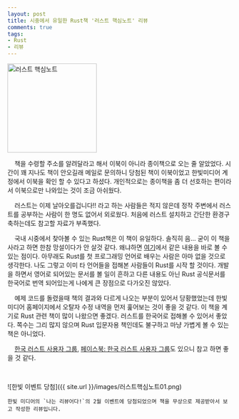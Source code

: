 ```yaml
---
layout: post
title: 시중에서 유일한 Rust책 '러스트 핵심노트' 리뷰
comments: true
tags:
- Rust
- 리뷰
---
```


<img src="/images/러스트핵심노트_표지.jpg" alt="러스트 핵심노트" style="width: 200px; margin-left: auto; margin-right: auto; "/>

&nbsp;&nbsp;&nbsp; 책을 수령할 주소를 알려달라고 해서 이북이 아니라 종이책으로 오는 줄 알았었다. 시간이 꽤 지나도 책이 안오길래 메일로 문의하니 당첨된 책이 이북이었고 한빛미디어 계정에서 이북을 확인 할 수 있다고 하셨다. 개인적으로는 종이책을 좀 더 선호하는 편이라서 이북으로만 나와있는 것이 조금 아쉬웠다.   

&nbsp;&nbsp;&nbsp; 러스트는 이제 날아오를겁니다!! 라고 하는 사람들은 적지 않은데 정작 주변에서 러스트를 공부하는 사람이 한 명도 없어서 외로웠다. 처음에 러스트 설치하고 간단한 환경구축하는데도 참고할 자료가 부족했다.

&nbsp;&nbsp;&nbsp; 국내 시중에서 찾아볼 수 있는 Rust책은 이 책이 유일하다. 솔직히 음... 굳이 이 책을 사라고 하면 한참 망설이다가 안 살것 같다. 왜냐하면 [여기](https://doc.rust-lang.org/book/)에서 같은 내용을 바로 볼 수 있는 점이다. 아무래도 Rust를 첫 프로그래밍 언어로 배우는 사람은 아마 없을 것으로 생각한다. 나도 그렇고 이미 타 언어들을 접해본 사람들이 Rust를 시작 할 것이다. 개발을 하면서 영어로 되어있는 문서를 볼 일이 흔하고 다른 내용도 아닌 Rust 공식문서를 한국어로 번역 되어있는게 나에게 큰 장점으로 다가오진 않았다.

&nbsp;&nbsp;&nbsp; 예제 코드를 돌렸을때 책의 결과와 다르게 나오는 부분이 있어서 당황했었는데 한빛미디어 홈페이지에서 오탈자 수정 내역을 먼저 훑어보는 것이 좋을 것 같다. 이 책을 계기로 Rust 관련 책이 많이 나왔으면 좋겠다. 러스트를 한국어로 접해볼 수 있어서 좋았다. 쪽수는 그리 많지 않으며 Rust 입문자용 책인데도 불구하고 마냥 가볍게 볼 수 있는 책은 아니었다.   

&nbsp;&nbsp;&nbsp; [한국 러스트 사용자 그룹](https://rust-kr.org/), [페이스북: 한국 러스트 사용자 그룹](https://www.facebook.com/groups/rustlang/?fref=ts)도 있으니 참고 하면 좋을 것 같다.

<br>

![한빛 이벤트 당첨]({{ site.url }}/images/러스트핵심노트01.png)

```
한빛 미디어의 `나는 리뷰어다!`의 2월 이벤트에 당첨되었으며 책을 무상으로 제공받아서 보고 작성한 리뷰입니다.
```
